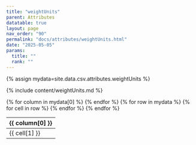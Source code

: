 ```yaml
---
title: "weightUnits"
parent: Attributes
datatable: true
layout: page
nav_order: "90"
permalink: "docs/attributes/weightUnits.html"
date: "2025-05-05"
params:
  title: ""
  rank: ""
---
```

{% assign mydata=site.data.csv.attributes.weightUnits %} 

{% include content/weightUnits.md %}

<table id="myTable" class="display" style="width:100%">
    <thead>
    {% for column in mydata[0] %}
        <th>{{ column[0] }}</th>
    {% endfor %}
    </thead>
    <tbody>
    {% for row in mydata %}
        <tr>
        {% for cell in row %}
            <td>{{ cell[1] }}</td>
        {% endfor %}
        </tr>
    {% endfor %}
    </tbody>
</table>
<script type="text/javascript">
  $(document).ready(function () {
    $('#myTable').DataTable({
      responsive: true,
      deferRender: false,
      paging: false,
      order: [],
    });
  });
</script>
